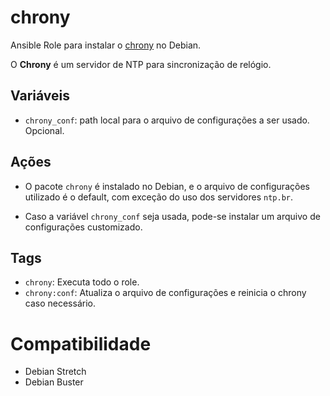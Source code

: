 # chrony

Ansible Role para instalar o [chrony](https://chrony.tuxfamily.org/) no Debian.

O **Chrony** é um servidor de NTP para sincronização de relógio.

## Variáveis

- `chrony_conf`: path local para o arquivo de configurações a ser usado.
  Opcional.

## Ações

- O pacote `chrony` é instalado no Debian, e o arquivo de configurações
  utilizado é o default, com exceção do uso dos servidores `ntp.br`.

- Caso a variável `chrony_conf` seja usada, pode-se instalar um arquivo de
  configurações customizado.

## Tags

- `chrony`: Executa todo o role.
- `chrony:conf`: Atualiza o arquivo de configurações e reinicia o chrony caso necessário.

# Compatibilidade

- Debian Stretch
- Debian Buster
